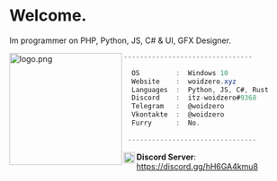 # Welcome.
Im programmer on PHP, Python, JS, C# & UI, GFX Designer.


<img align="left" src="https://avatars.githubusercontent.com/u/71274141?v=4" alt="logo.png" width="200" /> 

```cs
--------------------------------

  OS         :  Windows 10
  Website    :  woidzero.xyz
  Languages  :  Python, JS, C#, Rust
  Discord    :  itz-woidzero#9368
  Telegram   :  @woidzero
  Vkontakte  :  @woidzero
  Furry      :  No.
 
 --------------------------------
```

<img align="left" src="https://api.woidzero.xyz/_icons/outlined/logos/discord.png" alt="discord.png" width="20" />**Discord Server**: https://discord.gg/hH6GA4kmu8
